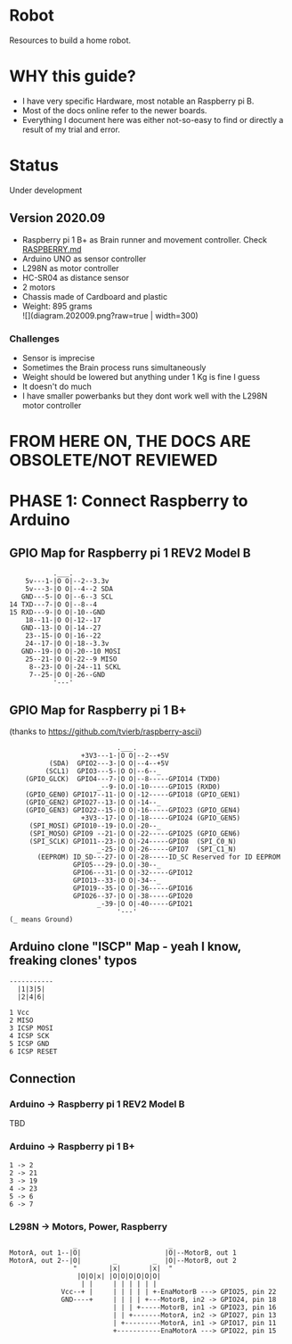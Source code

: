 # Robot

Resources to build a home robot.


# WHY this guide?
- I have very specific Hardware, most notable an <old> Raspberry pi B.  
- Most of the docs online refer to the newer boards.  
- Everything I document here was either not-so-easy to find or directly a result of my trial and error.  

# Status

Under development

## Version 2020.09
- Raspberry pi 1 B+ as Brain runner and movement controller. Check [RASPBERRY.md](RASPBERRY.md)  
- Arduino UNO as sensor controller  
- L298N as motor controller  
- HC-SR04 as distance sensor  
- 2 motors  
- Chassis made of Cardboard and plastic  
- Weight: 895 grams  
![](diagram.202009.png?raw=true | width=300)
### Challenges
- Sensor is imprecise  
- Sometimes the Brain process runs simultaneously  
- Weight should be lowered but anything under 1 Kg is fine I guess  
- It doesn't do much  
- I have smaller powerbanks but they dont work well with the L298N motor controller  


# FROM HERE ON, THE DOCS ARE OBSOLETE/NOT REVIEWED

# PHASE 1: Connect Raspberry to Arduino
## GPIO Map for Raspberry pi 1 REV2 Model B 

```
           .___.              
    5v---1-|O O|--2--3.3v  
    5v---3-|O O|--4--2 SDA  
   GND---5-|O O|--6--3 SCL  
14 TXD---7-|O O|--8--4  
15 RXD---9-|O O|-10--GND  
    18--11-|O O|-12--17  
   GND--13-|O O|-14--27  
    23--15-|O O|-16--22  
    24--17-|O O|-18--3.3v  
   GND--19-|O O|-20--10 MOSI  
    25--21-|O O|-22--9 MISO  
     8--23-|O O|-24--11 SCKL  
     7--25-|O O|-26--GND  
           '---'

```
## GPIO Map for Raspberry pi 1 B+ 
(thanks to https://github.com/tvierb/raspberry-ascii)
```
                           .___.              
                  +3V3---1-|O O|--2--+5V
          (SDA)  GPIO2---3-|O O|--4--+5V
         (SCL1)  GPIO3---5-|O O|--6--_
    (GPIO_GLCK)  GPIO4---7-|O O|--8-----GPIO14 (TXD0)
                      _--9-|O.O|-10-----GPIO15 (RXD0)
    (GPIO_GEN0) GPIO17--11-|O O|-12-----GPIO18 (GPIO_GEN1)
    (GPIO_GEN2) GPIO27--13-|O O|-14--_
    (GPIO_GEN3) GPIO22--15-|O O|-16-----GPIO23 (GPIO_GEN4)
                  +3V3--17-|O O|-18-----GPIO24 (GPIO_GEN5)
     (SPI_MOSI) GPIO10--19-|O.O|-20--_
     (SPI_MOSO) GPIO9 --21-|O O|-22-----GPIO25 (GPIO_GEN6)
     (SPI_SCLK) GPIO11--23-|O O|-24-----GPIO8  (SPI_C0_N)
                      _-25-|O O|-26-----GPIO7  (SPI_C1_N)
       (EEPROM) ID_SD---27-|O O|-28-----ID_SC Reserved for ID EEPROM
                GPIO5---29-|O.O|-30--_
                GPIO6---31-|O O|-32-----GPIO12
                GPIO13--33-|O O|-34--_
                GPIO19--35-|O O|-36-----GPIO16
                GPIO26--37-|O O|-38-----GPIO20
                      _-39-|O O|-40-----GPIO21
                           '---'
(_ means Ground)
```

## Arduino clone "ISCP" Map - yeah I know, freaking clones' typos
```
-----------
  |1|3|5|  
  |2|4|6|  
  
1 Vcc  
2 MISO  
3 ICSP MOSI  
4 ICSP SCK  
5 ICSP GND  
6 ICSP RESET  
```

## Connection
### Arduino -> Raspberry pi 1 REV2 Model B 
TBD

### Arduino -> Raspberry pi 1 B+ 
```
1 -> 2  
2 -> 21  
3 -> 19  
4 -> 23  
5 -> 6  
6 -> 7  
```

### L298N -> Motors, Power, Raspberry
```
                _                       _
MotorA, out 1--|O|                     |O|--MotorB, out 1
MotorA, out 2--|O|        _         _  |O|--MotorB, out 2
                "        |x|       |x|  "
                 |O|O|x| |O|O|O|O|O|O|
                  | |     | | | | | |
             Vcc--+ |     | | | | | +-EnaMotorB ---> GPIO25, pin 22
             GND----+     | | | | +---MotorB, in2 -> GPIO24, pin 18
                          | | | +-----MotorB, in1 -> GPIO23, pin 16 
                          | | +-------MotorA, in2 -> GPIO27, pin 13
                          | +---------MotorA, in1 -> GPIO17, pin 11
                          +-----------EnaMotorA ---> GPIO22, pin 15

 ```
 
